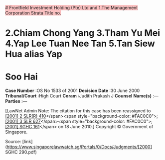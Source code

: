 <span style="background-color: #FAC0C0"># Frontfield Investment Holding (Pte) Ltd and 1.The Management Corporation Strata Title no. 

# 2.Chiam Chong Yang 3.Tham Yu Mei 4.Yap Lee Tuan Nee Tan 5.Tan Siew Hua alias Yap 

# Soo Hai 



**Case Number** :OS No 1533 of 2001 **Decision Date** :30 June 2000 **Tribunal/Court** :High Court **Coram** :Judith Prakash J **Counsel Name(s)** :— **Parties** :— 

[LawNet Admin Note: The citation for this case has been reassigned to [[2001] 2 SLR(R) 410]("https://www.open.gov.sg")</span><span style="background-color: #FAC0C0">; [[2001] 3 SLR 627]("https://www.open.gov.sg")</span><span style="background-color: #FAC0C0">; [[2001] SGHC 161]("https://www.open.gov.sg")</span> on 18 June 2010.] Copyright © Government of Singapore. 


Source: [link](https://www.singaporelawwatch.sg/Portals/0/Docs/Judgments/[2000] SGHC 290.pdf)
